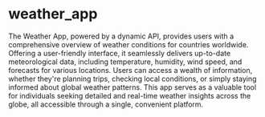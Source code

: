 # weather_app


The Weather App, powered by a dynamic API, provides users with a comprehensive overview of weather conditions for countries worldwide. Offering a user-friendly interface, it seamlessly delivers up-to-date meteorological data, including temperature, humidity, wind speed, and forecasts for various locations. Users can access a wealth of information, whether they're planning trips, checking local conditions, or simply staying informed about global weather patterns. This app serves as a valuable tool for individuals seeking detailed and real-time weather insights across the globe, all accessible through a single, convenient platform.
